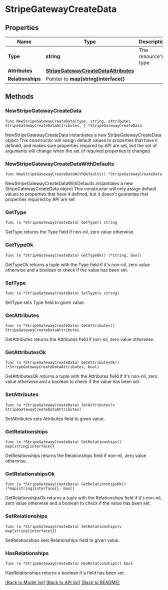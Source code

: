 # StripeGatewayCreateData

## Properties

Name | Type | Description | Notes
------------ | ------------- | ------------- | -------------
**Type** | **string** | The resource&#39;s type | [default to "stripe_gateways"]
**Attributes** | [**StripeGatewayCreateDataAttributes**](StripeGatewayCreateDataAttributes.md) |  | 
**Relationships** | Pointer to **map[string]interface{}** |  | [optional] 

## Methods

### NewStripeGatewayCreateData

`func NewStripeGatewayCreateData(type_ string, attributes StripeGatewayCreateDataAttributes, ) *StripeGatewayCreateData`

NewStripeGatewayCreateData instantiates a new StripeGatewayCreateData object
This constructor will assign default values to properties that have it defined,
and makes sure properties required by API are set, but the set of arguments
will change when the set of required properties is changed

### NewStripeGatewayCreateDataWithDefaults

`func NewStripeGatewayCreateDataWithDefaults() *StripeGatewayCreateData`

NewStripeGatewayCreateDataWithDefaults instantiates a new StripeGatewayCreateData object
This constructor will only assign default values to properties that have it defined,
but it doesn't guarantee that properties required by API are set

### GetType

`func (o *StripeGatewayCreateData) GetType() string`

GetType returns the Type field if non-nil, zero value otherwise.

### GetTypeOk

`func (o *StripeGatewayCreateData) GetTypeOk() (*string, bool)`

GetTypeOk returns a tuple with the Type field if it's non-nil, zero value otherwise
and a boolean to check if the value has been set.

### SetType

`func (o *StripeGatewayCreateData) SetType(v string)`

SetType sets Type field to given value.


### GetAttributes

`func (o *StripeGatewayCreateData) GetAttributes() StripeGatewayCreateDataAttributes`

GetAttributes returns the Attributes field if non-nil, zero value otherwise.

### GetAttributesOk

`func (o *StripeGatewayCreateData) GetAttributesOk() (*StripeGatewayCreateDataAttributes, bool)`

GetAttributesOk returns a tuple with the Attributes field if it's non-nil, zero value otherwise
and a boolean to check if the value has been set.

### SetAttributes

`func (o *StripeGatewayCreateData) SetAttributes(v StripeGatewayCreateDataAttributes)`

SetAttributes sets Attributes field to given value.


### GetRelationships

`func (o *StripeGatewayCreateData) GetRelationships() map[string]interface{}`

GetRelationships returns the Relationships field if non-nil, zero value otherwise.

### GetRelationshipsOk

`func (o *StripeGatewayCreateData) GetRelationshipsOk() (*map[string]interface{}, bool)`

GetRelationshipsOk returns a tuple with the Relationships field if it's non-nil, zero value otherwise
and a boolean to check if the value has been set.

### SetRelationships

`func (o *StripeGatewayCreateData) SetRelationships(v map[string]interface{})`

SetRelationships sets Relationships field to given value.

### HasRelationships

`func (o *StripeGatewayCreateData) HasRelationships() bool`

HasRelationships returns a boolean if a field has been set.


[[Back to Model list]](../README.md#documentation-for-models) [[Back to API list]](../README.md#documentation-for-api-endpoints) [[Back to README]](../README.md)


